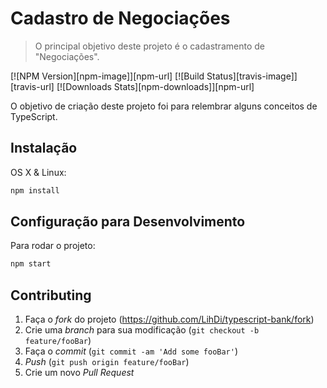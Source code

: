# Cadastro de Negociações
> O principal objetivo deste projeto é o cadastramento de "Negociações".

[![NPM Version][npm-image]][npm-url]
[![Build Status][travis-image]][travis-url]
[![Downloads Stats][npm-downloads]][npm-url]

O objetivo de criação deste projeto foi para relembrar alguns conceitos de TypeScript.

## Instalação

OS X & Linux:

```sh
npm install
```

## Configuração para Desenvolvimento

Para rodar o projeto:

```sh
npm start
```


## Contributing

1. Faça o _fork_ do projeto (https://github.com/LihDi/typescript-bank/fork)
2. Crie uma _branch_ para sua modificação (`git checkout -b feature/fooBar`)
3. Faça o _commit_ (`git commit -am 'Add some fooBar'`)
4. _Push_ (`git push origin feature/fooBar`)
5. Crie um novo _Pull Request_

